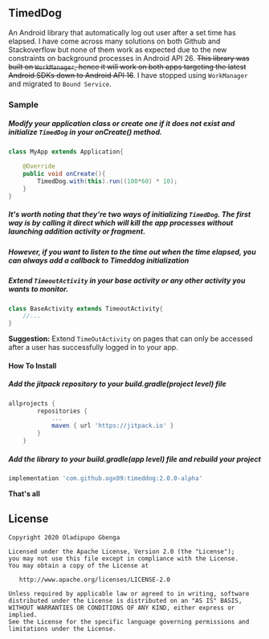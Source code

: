 ## TimedDog
An Android library that automatically log out user after a set time has elapsed. I have come across many solutions on both Github and Stackoverflow but none of them work as expected due to the new constraints on background processes in Android API 26. ~~This library was built on   `WorkManager`, hence it will work on both apps targeting the latest Android SDKs down to Android API 16~~. 
I have stopped using `WorkManager` and migrated to `Bound Service`.

### Sample

##### Modify your application class or create one if it does not exist and initialize `TimedDog` in your onCreate() method.

```java
class MyApp extends Application{
    
    @Override
    public void onCreate(){
        TimedDog.with(this).run((100*60) * 10);
    }
}
```

##### It's worth noting that they're two ways of initializing `TimedDog`. The first way is by calling it direct which will kill the app processes without launching addition activity or fragment.
##### However, if you want to listen to the time out when the time elapsed, you can always add a callback to Timeddog initialization

##### Extend `TimeoutActivity` in your base activity or any other activity you wants to monitor. 
```java
class BaseActivity extends TimeoutActivity{
    //...
}
```
**Suggestion:** Extend `TimeOutActivity` on pages that can only be accessed after a user has successfully logged in to your app.

#### How To Install

##### Add the jitpack repository to your build.gradle(project level) file
```groovy
allprojects {
		repositories {
			...
			maven { url 'https://jitpack.io' }
		}
	}
```

##### Add the library to your build.gradle(app level) file and rebuild your project
```groovy
implementation 'com.github.ogx09:timeddog:2.0.0-alpha'
```

**That's all**

License
-------

    Copyright 2020 Oladipupo Gbenga

    Licensed under the Apache License, Version 2.0 (the "License");
    you may not use this file except in compliance with the License.
    You may obtain a copy of the License at

       http://www.apache.org/licenses/LICENSE-2.0

    Unless required by applicable law or agreed to in writing, software
    distributed under the License is distributed on an "AS IS" BASIS,
    WITHOUT WARRANTIES OR CONDITIONS OF ANY KIND, either express or implied.
    See the License for the specific language governing permissions and
    limitations under the License.

